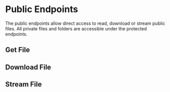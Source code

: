 # Public Endpoints

The public endpoints allow direct access to read, download or stream public files. All private files and folders are accessible under the protected endpoints.

## Get File

<endpoint-component name="public-file" />

<endpoint-component name="protected-file" />

## Download File

<endpoint-component name="download-public-file" />

<endpoint-component name="download-protected-file" />

## Stream File

<endpoint-component name="stream-public-file" />

<endpoint-component name="stream-protected-file" />

